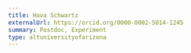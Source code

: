 ```yaml
---
title: Hava Schwartz
externalUrl: https://orcid.org/0000-0002-5014-1245
summary: Postdoc, Experiment
type: altuniversityofarizona
---
```

